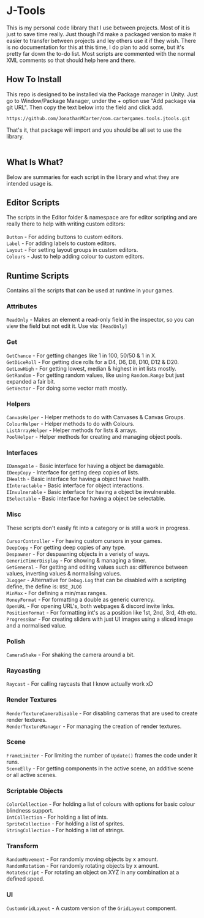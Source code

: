 # J-Tools #
This is my personal code library that I use between projects. Most of it is just to save time really. Just though I'd make a packaged version to make it easier to transfer between projects and ley others use it if they wish. There is no documentation for this at this time, I do plan to add some, but it's pretty far down the to-do list. Most scripts are commented with the normal XML comments so that should help here and there. 

## How To Install ##
This repo is designed to be installed via the Package manager in Unity. Just go to Window/Package Manager, under the + option use "Add package via git URL". Then copy the text below into the field and click add. 

<pre>
<code>https://github.com/JonathanMCarter/com.cartergames.tools.jtools.git</code>
</pre>

That's it, that package will import and you should be all set to use the library. 
<br><br>
## What Is What?
Below are summaries for each script in the library and what they are intended usage is. 

## Editor Scripts
The scripts in the Editor folder & namespace are for editor scripting and are really there to help with writing custom editors:
<br><br>
<code>Button</code> - For adding buttons to custom editors.
<br>
<code>Label</code> - For adding labels to custom editors.
<br>
<code>Layout</code> - For setting layout groups in custom editors.
<br>
<code>Colours</code> - Just to help adding colour to custom editors. 

## Runtime Scripts
Contains all the scripts that can be used at runtime in your games.

### Attributes
<code>ReadOnly</code> - Makes an element a read-only field in the inspector, so you can view the field but not edit it. Use via: <code>[ReadOnly]</code>

### Get
<code>GetChance</code> - For getting changes like 1 in 100, 50/50 & 1 in X.
<br>
<code>GetDiceRoll</code> - For getting dice rolls for a D4, D6, D8, D10, D12 & D20.
<br>
<code>GetLowHigh</code> - For getting lowest, median & highest in int lists mostly.
<br>
<code>GetRandom</code> - For getting random values, like using <code>Random.Range</code> but just expanded a fair bit.
<br>
<code>GetVector</code> - For doing some vector math mostly.

### Helpers
<code>CanvasHelper</code> - Helper methods to do with Canvases & Canvas Groups.
<br>
<code>ColourHelper</code> - Helper methods to do with Colours.
<br>
<code>ListArrayHelper</code> - Helper methods for lists & arrays.
<br>
<code>PoolHelper</code> - Helper methods for creating and managing object pools.

### Interfaces
<code>IDamagable</code> - Basic interface for having a object be damagable.
<br>
<code>IDeepCopy</code> - Interface for getting deep copies of lists.
<br>
<code>IHealth</code> - Basic interface for having a object have health.
<br>
<code>IInteractable</code> - Basic interface for object interactions.
<br>
<code>IInvulnerable</code> - Basic interface for having a object be invulnerable.
<br>
<code>ISelectable</code> - Basic interface for having a object be selectable.
<br>

### Misc
These scripts don't easily fit into a category or is still a work in progress.<br><br>
<code>CursorController</code> - For having custom cursors in your games.
<br>
<code>DeepCopy</code> - For getting deep copies of any type.
<br>
<code>Despawner</code> - For despawning objects in a veriety of ways.
<br>
<code>GenericTimerDisplay</code> - For showing & managing a timer.
<br>
<code>GetGeneral</code> - For getting and editing values such as: difference between values, inverting values & normalising values. 
<br>
<code>JLogger</code> - Alternative for <code>Debug.Log</code> that can be disabled with a scripting define, the define is: <code>USE_JLOG</code>
<br>
<code>MinMax</code> - For defining a min/max ranges.
<br>
<code>MoneyFormat</code> - For formatting a double as generic currency.
<br>
<code>OpenURL</code> - For opening URL's, both webpages & discord invite links.
<br>
<code>PositionFormat</code> - For formatting int's as a position like 1st, 2nd, 3rd, 4th etc.
<br>
<code>ProgressBar</code> - For creating sliders with just UI images using a sliced image and a normalised value.
<br>

### Polish
<code>CameraShake</code> - For shaking the camera around a bit.
<br>

### Raycasting
<code>Raycast</code> - For calling raycasts that I know actually work xD
<br>

### Render Textures
<code>RenderTextureCameraDisable</code> - For disabling cameras that are used to create render textures.
<br>
<code>RenderTextureManager</code> - For managing the creation of render textures.
<br>

### Scene
<code>FrameLimiter</code> - For limiting the number of <code>Update()</code> frames the code under it runs.
<br>
<code>SceneElly</code> - For getting components in the active scene, an additive scene or all active scenes.
<br>

### Scriptable Objects
<code>ColorCollection</code> - For holding a list of colours with options for basic colour blindness support.
<br>
<code>IntCollection</code> - For holding a list of ints.
<br>
<code>SpriteCollection</code> - For holding a list of sprites.
<br>
<code>StringCollection</code> - For holding a list of strings.
<br>

### Transform
<code>RandomMovement</code> - For randomly moving objects by x amount.
<br>
<code>RandomRotation</code> - For randomly rotating objects by x amount.
<br>
<code>RotateScript</code> - For rotating an object on XYZ in any combination at a defined speed.
<br>

### UI
<code>CustomGridLayout</code> - A custom version of the <code>GridLayout</code> component. 
<br>















